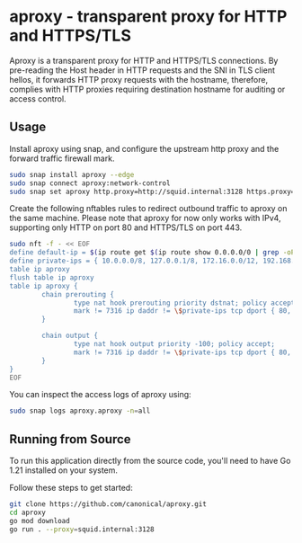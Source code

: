 # aproxy - transparent proxy for HTTP and HTTPS/TLS

Aproxy is a transparent proxy for HTTP and HTTPS/TLS connections. By pre-reading
the Host header in HTTP requests and the SNI in TLS client hellos, it forwards
HTTP proxy requests with the hostname, therefore, complies with HTTP proxies
requiring destination hostname for auditing or access control.

## Usage

Install aproxy using snap, and configure the upstream http proxy and the forward
traffic firewall mark.

```bash
sudo snap install aproxy --edge
sudo snap connect aproxy:network-control
sudo snap set aproxy http.proxy=http://squid.internal:3128 https.proxy=http://squid.internal:3128 fwmark=7316
```

Create the following nftables rules to redirect outbound traffic to aproxy on
the same machine. Please note that aproxy for now only works with IPv4,
supporting only HTTP on port 80 and HTTPS/TLS on port 443.

```bash
sudo nft -f - << EOF
define default-ip = $(ip route get $(ip route show 0.0.0.0/0 | grep -oP 'via \K\S+') | grep -oP 'src \K\S+')
define private-ips = { 10.0.0.0/8, 127.0.0.1/8, 172.16.0.0/12, 192.168.0.0/16 }
table ip aproxy
flush table ip aproxy
table ip aproxy {
        chain prerouting {
                type nat hook prerouting priority dstnat; policy accept;
                mark != 7316 ip daddr != \$private-ips tcp dport { 80, 443 } counter dnat to \$default-ip:8443
        }

        chain output {
                type nat hook output priority -100; policy accept;
                mark != 7316 ip daddr != \$private-ips tcp dport { 80, 443 } counter dnat to \$default-ip:8443
        }
}
EOF
```

You can inspect the access logs of aproxy using:

```bash
sudo snap logs aproxy.aproxy -n=all
```

## Running from Source

To run this application directly from the source code, you'll need to have Go
1.21 installed on your system.

Follow these steps to get started:

```bash
git clone https://github.com/canonical/aproxy.git
cd aproxy
go mod download
go run . --proxy=squid.internal:3128
```
